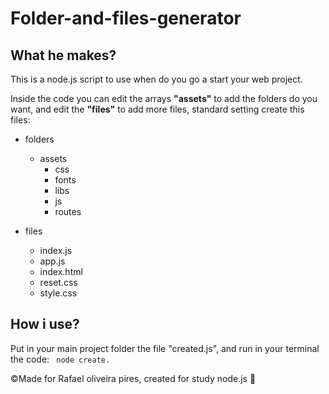 # **Folder-and-files-generator**

## What he makes?

This is a node.js script to use when do you go a start your web project.

Inside the code you can edit the arrays **"assets"** to add the folders do you want, and edit the **"files"** to add more files, standard setting create this files:

* folders
  * assets
    * css
    * fonts
    * libs
    * js
    * routes

* files
  * index.js
  * app.js
  * index.html
  * reset.css
  * style.css
  


## How i use?

Put in your main project folder the file "created.js", and run in your terminal the code: ``` node create.```

©Made for Rafael oliveira pires, created for study node.js :blue_heart:
